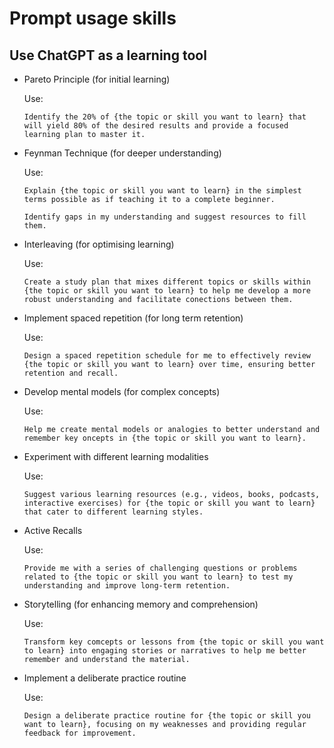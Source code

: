 
# Prompt usage skills

## Use ChatGPT as a learning tool
- Pareto Principle (for initial learning)

    Use: 
    ```
    Identify the 20% of {the topic or skill you want to learn} that will yield 80% of the desired results and provide a focused learning plan to master it. 
    ```

- Feynman Technique (for deeper understanding)

    Use: 
    ```
    Explain {the topic or skill you want to learn} in the simplest terms possible as if teaching it to a complete beginner.  

    Identify gaps in my understanding and suggest resources to fill them. 
    ```

- Interleaving (for optimising learning)

    Use:
    ```
    Create a study plan that mixes different topics or skills within {the topic or skill you want to learn} to help me develop a more robust understanding and facilitate conections between them. 
    ```

- Implement spaced repetition (for long term retention)

    Use: 
    ```
    Design a spaced repetition schedule for me to effectively review {the topic or skill you want to learn} over time, ensuring better retention and recall. 
    ```

- Develop mental models (for complex concepts)

    Use: 
    ```
    Help me create mental models or analogies to better understand and remember key oncepts in {the topic or skill you want to learn}. 
    ```

- Experiment with different learning modalities

    Use: 
    ```
    Suggest various learning resources (e.g., videos, books, podcasts, interactive exercises) for {the topic or skill you want to learn} that cater to different learning styles. 
    ```

- Active Recalls

    Use: 
    ```
    Provide me with a series of challenging questions or problems related to {the topic or skill you want to learn} to test my understanding and improve long-term retention. 
    ```

- Storytelling (for enhancing memory and comprehension)

    Use: 
    ```
    Transform key comcepts or lessons from {the topic or skill you want to learn} into engaging stories or narratives to help me better remember and understand the material. 
    ```

- Implement a deliberate practice routine 

    Use: 
    ```
    Design a deliberate practice routine for {the topic or skill you want to learn}, focusing on my weaknesses and providing regular feedback for improvement. 
    ```
